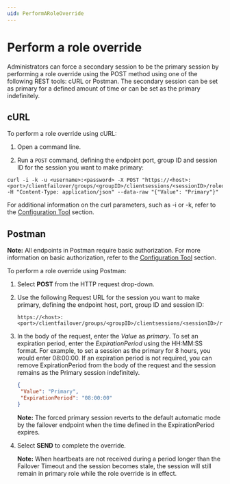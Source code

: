 ```yaml
---
uid: PerformARoleOverride
---
```


# Perform a role override

Administrators can force a secondary session to be the primary session by performing a role override using the POST method using one of the following REST tools: cURL or Postman. The secondary session can be set as primary for a defined amount of time or can be set as the primary indefinitely.

## cURL

To perform a role override using cURL:

1. Open a command line.

2. Run a `POST` command, defining the endpoint port, group ID and session ID for the session you want to make primary:

```
curl -i -k -u <username>:<password> -X POST "https://<host>:<port>/clientfailover/groups/<groupID>/clientsessions/<sessionID>/roleoverride" -H "Content-Type: application/json" --data-raw "{"Value": "Primary"}"
```

For additional information on the curl parameters, such as -i or -k, refer to the [Configuration Tool](xref:ConfigurationTools) section.

## Postman

**Note:** All endpoints in Postman require basic authorization. For more information on basic authorization, refer to the [Configuration Tool](xref:ConfigurationTools) section.

To perform a role override using Postman:

1. Select **POST** from the HTTP request drop-down.

2. Use the following Request URL for the session you want to make primary, defining the endpoint host, port, group ID and session ID:

   ```
   https://<host>:<port>/clientfailover/groups/<groupID>/clientsessions/<sessionID>/roleoverride
   ```
   
3. In the body of the request, enter the _Value_ as _primary_. To set an expiration period, enter the _ExpirationPeriod_ using the HH:MM:SS format. For example, to set a session as the primary for 8 hours, you would enter 08:00:00. If an expiration period is not required, you can remove ExpirationPeriod from the body of the request and the session remains as the Primary session indefinitely.
      
      ```json
   {
       "Value": "Primary",
       "ExpirationPeriod": "08:00:00"
   }
   ```
   **Note:** The forced primary session reverts to the default automatic mode by the failover endpoint when the time defined in the ExpirationPeriod expires.

4. Select **SEND** to complete the override. 

   **Note:** When heartbeats are not received during a period longer than the Failover Timeout and the session becomes stale, the session will still remain in primary role while the role override is in effect.
